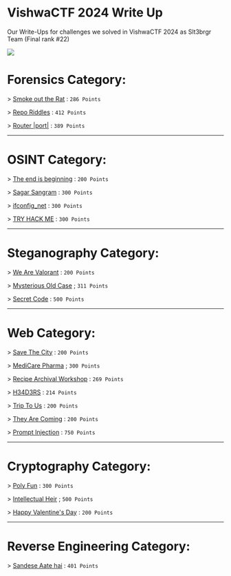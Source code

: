 # VishwaCTF 2024 Write Up
Our Write-Ups for challenges we solved in VishwaCTF 2024 as Slt3brgr Team (Final rank #22)

![](https://media.discordapp.net/attachments/1067452256686981161/1213914335244722176/Screen_Shot_2024-03-03_at_7.19.57_PM.png?ex=65f734d2&is=65e4bfd2&hm=a2db59fdc27d569a0bb18fc522461f4479e85320f058d5d862e6c2aca8ad1c39&=&format=webp&quality=lossless&width=1100&height=462)


# Forensics Category:

\> [Smoke out the Rat](https://github.com/RedaHmimchi/VishwaCTF-2024-WriteUp/blob/main/Forensics%20Category/Smoke%20out%20the%20Rat.md) : `286 Points`

\> [Repo Riddles](https://github.com/RedaHmimchi/VishwaCTF-2024-WriteUp/blob/main/Forensics%20Category/Repo%20Riddles.md) : `412 Points`

\> [Router |port|](https://github.com/RedaHmimchi/VishwaCTF-2024-WriteUp/blob/main/Forensics%20Category/Router%20%7Cport%7C.md) : `389 Points`


---------------------------------------------

# OSINT Category:

 \> [The end is beginning](https://github.com/RedaHmimchi/VishwaCTF-2024-WriteUp/blob/main/OSINT%20Category/The%20end%20is%20beginning.md) : `200 Points`

 \> [Sagar Sangram](https://github.com/RedaHmimchi/VishwaCTF-2024-WriteUp/blob/main/OSINT%20Category/Sagar%20Sangram.md) : `300 Points`

 \> [ifconfig_net](https://github.com/RedaHmimchi/VishwaCTF-2024-WriteUp/blob/main/OSINT%20Category/ifconfig_inet.md) : `300 Points`

 \> [TRY HACK ME](https://github.com/RedaHmimchi/VishwaCTF-2024-WriteUp/blob/main/OSINT%20Category/TRY%20HACK%20ME.md) : `300 Points`


---------------------------------------------

# Steganography Category:

 \> [We Are Valorant](https://github.com/RedaHmimchi/VishwaCTF-2024-WriteUp/blob/main/Steganography%20Category/We%20Are%20Valorant.md) : `200 Points`

 \> [Mysterious Old Case](https://github.com/RedaHmimchi/VishwaCTF-2024-WriteUp/blob/main/Steganography%20Category/Mysterious%20Old%20Case.md) ; `311 Points`

 \> [Secret Code](https://github.com/RedaHmimchi/VishwaCTF-2024-WriteUp/blob/main/Steganography%20Category/Secret%20Code.md) : `500 Points`

---------------------------------------------

# Web Category:

 \> [Save The City](https://github.com/S0nG0ku0/VishwaCTF_Web_Writeups/blob/main/Save_The_City/README.md) : `200 Points`

 \> [MediCare Pharma](https://github.com/S0nG0ku0/VishwaCTF_Web_Writeups/blob/main/MediCare_Pharma/README.md) ; `300 Points`

 \> [Recipe Archival Workshop](https://github.com/S0nG0ku0/VishwaCTF_Web_Writeups/blob/main/Recipe_Archival_Workshop/README.md) : `269 Points`

 \> [H34D3RS](https://github.com/S0nG0ku0/VishwaCTF_Web_Writeups/tree/main/H34D3RS) : `214 Points`

 \> [Trip To Us](https://github.com/S0nG0ku0/VishwaCTF_Web_Writeups/tree/main/Trip_To_Us) : `200 Points`

 \> [They Are Coming](https://github.com/S0nG0ku0/VishwaCTF_Web_Writeups/tree/main/They_Are_Coming) : `200 Points`

 \> [Prompt Injection]() : `750 Points`

 ---------------------------------------------

# Cryptography Category:

 \> [Poly Fun](https://github.com/imenyoo2/ctf_writeups/blob/main/vishwactf/Poly%20Fun.md) : `300 Points`

 \> [Intellectual Heir](https://github.com/imenyoo2/ctf_writeups/blob/main/vishwactf/Intellectual%20Heir.md) ; `500 Points`

 \> [Happy Valentine's Day](https://github.com/imenyoo2/ctf_writeups/blob/main/vishwactf/Happy%20Valentine's%20Day.md) : `200 Points`

 ---------------------------------------------

# Reverse Engineering Category:

 \> [Sandese Aate hai](https://github.com/RedaHmimchi/VishwaCTF-2024-WriteUp/blob/main/Reverse%20Engineering%20Category/Sandese%20Aate%20hai.md) : `401 Points`

 
